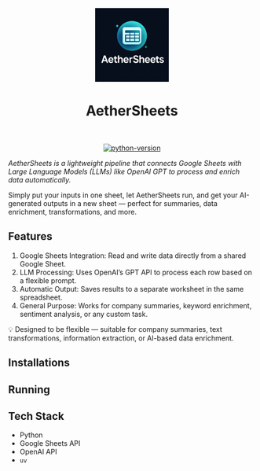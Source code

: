 <div align="center">
<!-- image logo -->
<img src="assets/logo-aethersheets.png" alt="AetherSheets Logo" width="150"/>

# AetherSheets

<br>

[![python-version](https://img.shields.io/pypi/pyversions/color-correction)](https://badge.fury.io/py/color-correction)

</div>


_AetherSheets is a lightweight pipeline that connects Google Sheets with Large Language Models (LLMs) like OpenAI GPT to process and enrich data automatically._

Simply put your inputs in one sheet, let AetherSheets run, and get your AI-generated outputs in a new sheet — perfect for summaries, data enrichment, transformations, and more.

## Features

1. Google Sheets Integration: Read and write data directly from a shared Google Sheet.
2. LLM Processing: Uses OpenAI’s GPT API to process each row based on a flexible prompt.
3. Automatic Output: Saves results to a separate worksheet in the same spreadsheet.
4. General Purpose: Works for company summaries, keyword enrichment, sentiment analysis, or any custom task.

💡 Designed to be flexible — suitable for company summaries, text transformations, information extraction, or AI-based data enrichment.

## Installations

## Running


## Tech Stack

- Python
- Google Sheets API
- OpenAI API
- `uv`